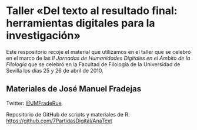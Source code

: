 # Taller «Del texto al resultado final: herramientas digitales para la investigación»

Este respositorio recoje el material que utilizamos en el taller que se celebró en el marco de las *II Jornadas de Humanidades Digitales en el Ámbito de la Filología* que se celebró en la Facultad de Filología de la Universidad de Sevilla los días 25 y 26 de abril de 2010.

## Materiales de José Manuel Fradejas 

Twitter: [@JMFradeRue](https://www.twitter.com/JMFradeRue)

Repositorio de GitHub de scripts y materiales de R: https://github.com/7PartidasDigital/AnaText
